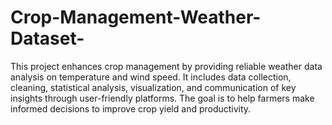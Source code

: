 # Crop-Management-Weather-Dataset-
This project enhances crop management by providing reliable weather data analysis on temperature and wind speed. It includes data collection, cleaning, statistical analysis, visualization, and communication of key insights through user-friendly platforms. The goal is to help farmers make informed decisions to improve crop yield and productivity.
